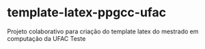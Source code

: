 # template-latex-ppgcc-ufac
Projeto colaborativo para criação do template latex do mestrado em computação da UFAC
Teste

